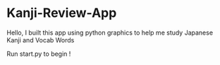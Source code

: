 # Kanji-Review-App

Hello, I built this app using python graphics to help me study Japanese Kanji and Vocab Words

Run start.py to begin !
